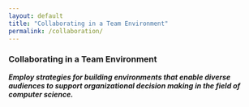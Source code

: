 ```yaml
---
layout: default
title: "Collaborating in a Team Environment"
permalink: /collaboration/
---
```


### Collaborating in a Team Environment
**_Employ strategies for building environments that enable diverse audiences to support organizational decision making in the field of computer science._**


